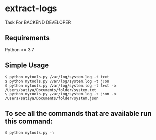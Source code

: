extract-logs
==========

Task For BACKEND DEVELOPER

Requirements
------------

Python >= 3.7


Simple Usage
------------

```cd extract_logs/
$ python mytools.py /var/log/system.log -t text
$ python mytools.py /var/log/system.log -t json
$ python mytools.py /var/log/system.log -t text -o /Users/satiya/Documents/folder/system.txt
$ python mytools.py /var/log/system.log -t json -o /Users/satiya/Documents/folder/system.json
```

To see all the commands that are available run this command:
------------
```$ python mytools.py -h```
